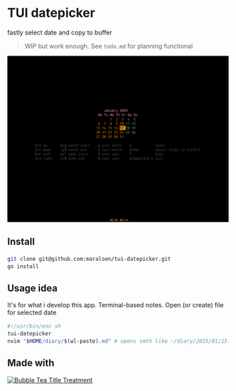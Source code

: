 # TUI datepicker

fastly select date and copy to buffer
> WIP but work enough. See `todo.md` for planning functional

![showcase](./preview.png) 

## Install

```bash
git clone git@github.com:maraloon/tui-datepicker.git
go install
```

## Usage idea

It's for what i develop this app. Terminal-based notes. Open (or create) file for selected date

```bash
#!/usr/bin/env sh
tui-datepicker
nvim "$HOME/diary/$(wl-paste).md" # opens smth like ~/diary/2025/01/15.md
```

## Made with

<p><a href="https://stuff.charm.sh/bubbletea/bubbletea-4k.png"><img src="https://github.com/charmbracelet/bubbletea/assets/25087/108d4fdb-d554-4910-abed-2a5f5586a60e" width="313" alt="Bubble Tea Title Treatment"></a></p>
